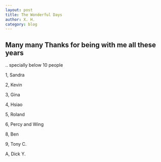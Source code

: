 ```yaml
---
layout: post
title: The Wonderful Days
author: X. H.
category: blog
---
```



## Many many Thanks for being with me all these years

.. specially below 10 people

1, Sandra

2, Kevin

3, Gina

4, Hsiao

5, Roland

6, Percy and Wing

8, Ben

9, Tony C.

A, Dick Y.



